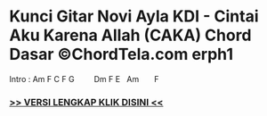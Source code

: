 
 # Kunci Gitar Novi Ayla KDI - Cintai Aku Karena Allah (CAKA) Chord Dasar ©ChordTela.com erph1


Intro : Am F C F G         Dm F E   Am       F

###  <a href="https://shortlighzx.web.app?sq=Kunci Gitar Novi Ayla KDI - Cintai Aku Karena Allah (CAKA) Chord Dasar ©ChordTela.com"> >> VERSI LENGKAP KLIK DISINI << </a>
